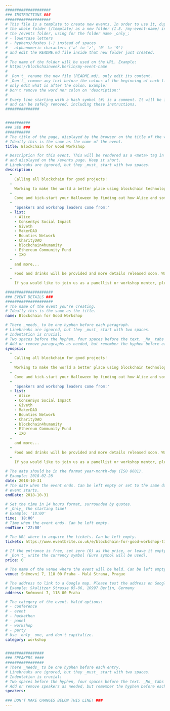 ```yaml
---
####################
### INSTRUCTIONS ###
####################
# This file is a template to create new events. In order to use it, duplicate
# the whole folder (/template) as a new folder (I.E. /my-event-name) inside of
# the /events folder, using for the folder name _only_:
# - lowercase letters
# - hyphens/dashes (-) instead of spaces
# - alphanumeric characters ('a' to 'z', '0' to '9')
# and edit the README.md file inside that new folder just created.
#
# The name of the folder will be used on the URL. Example:
# https://blockchainweek.berlin/my-event-name
#
# _Don't_ rename the new file (README.md), only edit its content.
# _Don't_ remove any text before the colons at the beginning of each line,
# only edit what is after the colon. Example:
# Don't remove the word nor colon on 'description:'
#
# Every line starting with a hash symbol (#) is a comment. It will be ignored
# and can be safely removed, including these instructions.
###############


###########
### SEO ###
###########
# The title of the page, displayed by the browser on the title of the window.
# Ideally this is the same as the name of the event.
title: Blockchain for Good Workshop

# Description for this event. This will be rendered as a <meta> tag in the HTML,
# and displayed on the /events page. Keep it short.
# Linebreaks are ignored, but they _must_ start with two spaces.
description:
  -
    Calling all blockchain for good projects!
  -  
    Working to make the world a better place using blockchain technology? Then this event is for you. All of us in this space are facing similar challenges to improve UX, overcome technical obstacles and raise funds, so let's work on solving them together.
  -  
    Come and kick-start your Halloween by finding out how Alice and some of our friends got their social impact projects into production, and how we're going about scaling them. This will be followed by some hands-on workshops where you can share the challenges you're facing, and collaborate to tackle them together.
  -  
    'Speakers and workshop leaders come from:'
  - list:  
    - Alice
    - ConsenSys Social Impact
    - Giveth
    - MakerDAO
    - Bounties Network
    - CharityDAO
    - blockchain4humanity
    - Ethereum Community Fund
    - IXO
  -  
    and more...
  -  
    Food and drinks will be provided and more details released soon. Watch this space!
  -  
    If you would like to join us as a panellist or workshop mentor, please contact livia@alice.si

#####################
### EVENT DETAILS ###
#####################
# The name of the event you're creating.
# Ideally this is the same as the title.
name: Blockchain for Good Workshop

# There _needs_ to be one hyphen before each paragraph.
# Linebreaks are ignored, but they _must_ start with two spaces.
# Indentation is crucial:
# Two spaces before the hyphen, four spaces before the text. _No_ tabs allowed.
# Add or remove paragraphs as needed, but remember the hyphen before each entry.
synopsis:
  -
    Calling all blockchain for good projects!
  -  
    Working to make the world a better place using blockchain technology? Then this event is for you. All of us in this space are facing similar challenges to improve UX, overcome technical obstacles and raise funds, so let's work on solving them together.
  -  
    Come and kick-start your Halloween by finding out how Alice and some of our friends got their social impact projects into production, and how we're going about scaling them. This will be followed by some hands-on workshops where you can share the challenges you're facing, and collaborate to tackle them together.
  -  
    'Speakers and workshop leaders come from:'
  - list:  
    - Alice
    - ConsenSys Social Impact
    - Giveth
    - MakerDAO
    - Bounties Network
    - CharityDAO
    - blockchain4humanity
    - Ethereum Community Fund
    - IXO
  -  
    and more...
  -  
    Food and drinks will be provided and more details released soon. Watch this space!
  -  
    If you would like to join us as a panellist or workshop mentor, please contact livia@alice.si
    
# The date should be in the format year-month-day (ISO 8601).
# Example: 2018-02-28
date: 2018-10-31
# The date when the event ends. Can be left empty or set to the same day the
# event starts.
endDate: 2018-10-31

# Set the time in 24 hours format, surrounded by quotes.
# _Only_ the starting time!
# Example: '18:00'
time: '18:00'
# Time when the event ends. Can be left empty.
endTime: '22:00'

# The URL where to acquire the tickets. Can be left empty.
tickets: https://www.eventbrite.co.uk/e/blockchain-for-good-workshop-tickets-51087545223

# If the entrance is free, set zero (0) as the price, or leave it empty.
# _Don't_ write the currency symbol (Euro symbol will be used).
price: 0

# The name of the venue where the event will be held. Can be left empty.
venue: Sněmovní 7, 118 00 Praha - Malá Strana, Prague

# The address to link to a Google map. Please test the address on Google Maps.
# Example: Skalitzer Strasse 85-86, 10997 Berlin, Germany
address: Sněmovní 7, 118 00 Praha

# The category of the event. Valid options:
# - conference
# - event
# - hackathon
# - panel
# - workshop
# - party
# Use _only_ one, and don't capitalize.
category: workshop


#################
### SPEAKERS ####
#################
# There _needs_ to be one hyphen before each entry.
# Linebreaks are ignored, but they _must_ start with two spaces.
# Indentation is crucial:
# Two spaces before the hyphen, four spaces before the text. _No_ tabs allowed.
# Add or remove speakers as needed, but remember the hyphen before each entry.
speakers:
 
### DON'T MAKE CHANGES BELOW THIS LINE! ###
---
```

<!-- ### DON'T MAKE CHANGES BELOW THIS LINE! ### -->

<Event-Content/>